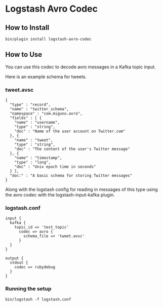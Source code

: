 Logstash Avro Codec
===================

How to Install
--------------

```
bin/plugin install logstash-avro-codec
```

How to Use
----------
You can use this codec to decode avro messages
in a Kafka topic input.

Here is an example schema for tweets.

### tweet.avsc
```
{
  "type" : "record",
  "name" : "twitter_schema",
  "namespace" : "com.miguno.avro",
  "fields" : [ {
    "name" : "username",
    "type" : "string",
    "doc" : "Name of the user account on Twitter.com"
  }, {
    "name" : "tweet",
    "type" : "string",
    "doc" : "The content of the user's Twitter message"
  }, {
    "name" : "timestamp",
    "type" : "long",
    "doc" : "Unix epoch time in seconds"
  } ],
  "doc:" : "A basic schema for storing Twitter messages"
}
```

Along with the logstash config for reading in messages of this 
type using the avro codec with the logstash-input-kafka plugin.

### logstash.conf

```
input {
  kafka {
    topic_id => 'test_topic'
      codec => avro {
        schema_file => 'tweet.avsc'
      }
  }
}

output {
  stdout {
    codec => rubydebug
  }
}
```

### Running the setup
```
bin/logstash -f logstash.conf
```
